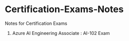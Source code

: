 # Certification-Exams-Notes
Notes for Certification Exams

1. Azure AI Engineering Associate : AI-102 Exam
